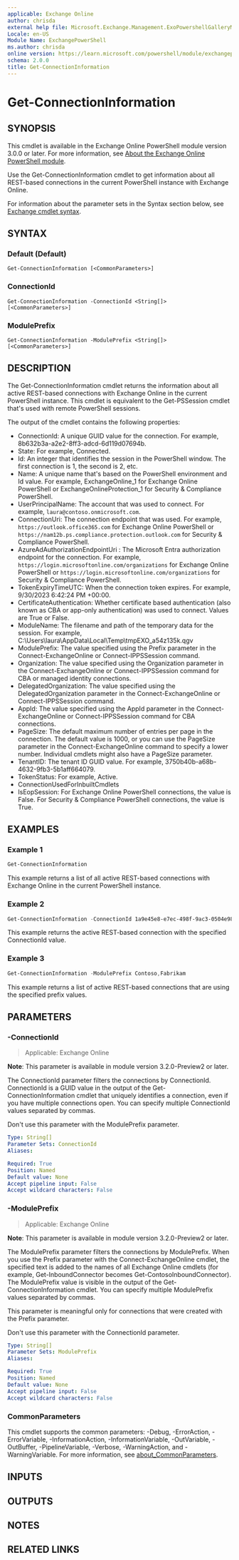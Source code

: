 ```yaml
---
applicable: Exchange Online
author: chrisda
external help file: Microsoft.Exchange.Management.ExoPowershellGalleryModule.dll-Help.xml
Locale: en-US
Module Name: ExchangePowerShell
ms.author: chrisda
online version: https://learn.microsoft.com/powershell/module/exchangepowershell/get-connectioninformation
schema: 2.0.0
title: Get-ConnectionInformation
---
```


# Get-ConnectionInformation

## SYNOPSIS
This cmdlet is available in the Exchange Online PowerShell module version 3.0.0 or later. For more information, see [About the Exchange Online PowerShell module](https://aka.ms/exov3-module).

Use the Get-ConnectionInformation cmdlet to get information about all REST-based connections in the current PowerShell instance with Exchange Online.

For information about the parameter sets in the Syntax section below, see [Exchange cmdlet syntax](https://learn.microsoft.com/powershell/exchange/exchange-cmdlet-syntax).

## SYNTAX

### Default (Default)
```
Get-ConnectionInformation [<CommonParameters>]
```

### ConnectionId
```
Get-ConnectionInformation -ConnectionId <String[]> [<CommonParameters>]
```

### ModulePrefix
```
Get-ConnectionInformation -ModulePrefix <String[]> [<CommonParameters>]
```

## DESCRIPTION
The Get-ConnectionInformation cmdlet returns the information about all active REST-based connections with Exchange Online in the current PowerShell instance. This cmdlet is equivalent to the Get-PSSession cmdlet that's used with remote PowerShell sessions.

The output of the cmdlet contains the following properties:

- ConnectionId: A unique GUID value for the connection. For example, 8b632b3a-a2e2-8ff3-adcd-6d119d07694b.
- State: For example, Connected.
- Id: An integer that identifies the session in the PowerShell window. The first connection is 1, the second is 2, etc.
- Name: A unique name that's based on the PowerShell environment and Id value. For example, ExchangeOnline_1 for Exchange Online PowerShell or ExchangeOnlineProtection_1 for Security & Compliance PowerShell.
- UserPrincipalName: The account that was used to connect. For example, `laura@contoso.onmicrosoft.com`.
- ConnectionUri: The connection endpoint that was used. For example, `https://outlook.office365.com` for Exchange Online PowerShell or `https://nam12b.ps.compliance.protection.outlook.com` for Security & Compliance PowerShell.
- AzureAdAuthorizationEndpointUri : The Microsoft Entra authorization endpoint for the connection. For example, `https://login.microsoftonline.com/organizations` for Exchange Online PowerShell or `https://login.microsoftonline.com/organizations` for Security & Compliance PowerShell.
- TokenExpiryTimeUTC: When the connection token expires. For example, 9/30/2023 6:42:24 PM +00:00.
- CertificateAuthentication: Whether certificate based authentication (also known as CBA or app-only authentication) was used to connect. Values are True or False.
- ModuleName: The filename and path of the temporary data for the session. For example, C:\Users\laura\AppData\Local\Temp\tmpEXO_a54z135k.qgv
- ModulePrefix: The value specified using the Prefix parameter in the Connect-ExchangeOnline or Connect-IPPSSession command.
- Organization: The value specified using the Organization parameter in the Connect-ExchangeOnline or Connect-IPPSSession command for CBA or managed identity connections.
- DelegatedOrganization: The value specified using the DelegatedOrganization parameter in the Connect-ExchangeOnline or Connect-IPPSSession command.
- AppId: The value specified using the AppId parameter in the Connect-ExchangeOnline or Connect-IPPSSession command for CBA connections.
- PageSize: The default maximum number of entries per page in the connection. The default value is 1000, or you can use the PageSize parameter in the Connect-ExchangeOnline command to specify a lower number. Individual cmdlets might also have a PageSize parameter.
- TenantID: The tenant ID GUID value. For example, 3750b40b-a68b-4632-9fb3-5b1aff664079.
- TokenStatus: For example, Active.
- ConnectionUsedForInbuiltCmdlets
- IsEopSession: For Exchange Online PowerShell connections, the value is False. For Security & Compliance PowerShell connections, the value is True.

## EXAMPLES

### Example 1
```powershell
Get-ConnectionInformation
```

This example returns a list of all active REST-based connections with Exchange Online in the current PowerShell instance.

### Example 2
```powershell
Get-ConnectionInformation -ConnectionId 1a9e45e8-e7ec-498f-9ac3-0504e987fa85
```

This example returns the active REST-based connection with the specified ConnectionId value.

### Example 3
```powershell
Get-ConnectionInformation -ModulePrefix Contoso,Fabrikam
```

This example returns a list of active REST-based connections that are using the specified prefix values.

## PARAMETERS

### -ConnectionId

> Applicable: Exchange Online

**Note**: This parameter is available in module version 3.2.0-Preview2 or later.

The ConnectionId parameter filters the connections by ConnectionId. ConnectionId is a GUID value in the output of the Get-ConnectionInformation cmdlet that uniquely identifies a connection, even if you have multiple connections open. You can specify multiple ConnectionId values separated by commas.

Don't use this parameter with the ModulePrefix parameter.

```yaml
Type: String[]
Parameter Sets: ConnectionId
Aliases:

Required: True
Position: Named
Default value: None
Accept pipeline input: False
Accept wildcard characters: False
```

### -ModulePrefix

> Applicable: Exchange Online

**Note**: This parameter is available in module version 3.2.0-Preview2 or later.

The ModulePrefix parameter filters the connections by ModulePrefix. When you use the Prefix parameter with the Connect-ExchangeOnline cmdlet, the specified text is added to the names of all Exchange Online cmdlets (for example, Get-InboundConnector becomes Get-ContosoInboundConnector). The ModulePrefix value is visible in the output of the Get-ConnectionInformation cmdlet. You can specify multiple ModulePrefix values separated by commas.

This parameter is meaningful only for connections that were created with the Prefix parameter.

Don't use this parameter with the ConnectionId parameter.

```yaml
Type: String[]
Parameter Sets: ModulePrefix
Aliases:

Required: True
Position: Named
Default value: None
Accept pipeline input: False
Accept wildcard characters: False
```

### CommonParameters
This cmdlet supports the common parameters: -Debug, -ErrorAction, -ErrorVariable, -InformationAction, -InformationVariable, -OutVariable, -OutBuffer, -PipelineVariable, -Verbose, -WarningAction, and -WarningVariable. For more information, see [about_CommonParameters](https://go.microsoft.com/fwlink/p/?LinkID=113216).

## INPUTS

## OUTPUTS

## NOTES

## RELATED LINKS
